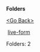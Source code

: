 **Folders**

[&lt;Go Back&gt;](../right.html)

 [live-form](live-form/right.html)

  

Folders: 2  
